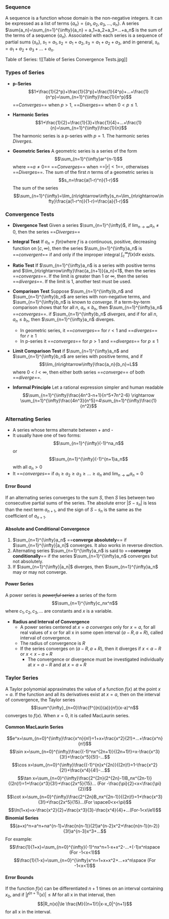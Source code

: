 ### Sequence
A sequence is a function whose domain is the non-negative integers. It can be expressed as a list of terms $\{a_n\} = \{a_1,a_2,a_3 ,...,a_n\}$.
A series $\sum{a_n}=\sum_{n=1}^{\infty}{a_n} = a_1+a_2+a_3+...+a_n$ is the sum of the terms of a sequence $\{a_n\}$. Associated with each series is a sequence of partial sums $\{s_n\}$, $s_1=a_1, s_2=a_1+a_2,s_3=a_1+a_2+a_3$, and in general, $s_n=a_1+a_2+a_3+...+a_n$.

Table of Series: ![[Table of Series Convergence Tests.jpg]]

### Types of Series
- **p-Series**
$$1+\frac{1}{2^p}+\frac{1}{3^p}+\frac{1}{4^p}+...+\frac{1}{n^p}=\sum_{n=1}^{\infty}\frac{1}{n^p}$$
==*Converges*== when $p>1$, ==*Diverges*== when $0<p\le1$.

- **Harmonic Series**
$$1+\frac{1}{2}+\frac{1}{3}+\frac{1}{4}+...+\frac{1}{n}=\sum_{n=1}^{\infty}\frac{1}{n}$$The harmonic series is a p-series with $p=1$. The harmonic series *Diverges*.

- **Geometric Series**
A geometric series is a series of the form$$\sum_{n=1}^{\infty}ar^{n-1}$$where ==$a\ne0$==
==*Converges*== when ==$|r| < 1$==, otherwises ==*Diverges*==. The sum of the first $n$ terms of a geometric series is $$s_n=\frac{a(1-r)^n}{1-r}$$ The sum of the series $$\sum_{n=1}^{\infty}=\lim_{n\rightarrow\infty}s_n=\lim_{n\rightarrow\infty}\frac{a(1-r^n)}{1-r}=\frac{a}{1-r}$$

### Convergence Tests
- **Divergence Test**
Given a series $\sum_{n=1}^{\infty}$, if $\lim_{n\rightarrow\infty}a_n\ne0$, then the series ==*Diverges*==

- **Integral Test**
If $a_n=f(n)$where $f$ is a continuous, positive, decreasing function on $[c,\infty)$, then the series $\sum_{n=1}^{\infty}a_n$ is ==*convergent*== if and only if the improper integral $\int_{c}^{\infty}f(x)dx$ exists.

- **Ratio Test**
If $\sum_{n=1}^{\infty}a_n$ is a series with positive terms and $\lim_{n\rightarrow\infty}\frac{a_{n+1}}{a_n}<1$, then the series ==*converges*==. If the limit is greater than 1 or $\infty$, then the series ==*diverges*==. If the limit is 1, another test must be used.

- **Comparison Test**
Suppose $\sum_{n=1}^{\infty}b_n$ and $\sum_{n=1}^{\infty}b_n$ are series with non-negative terms, and $\sum_{n=1}^{\infty}b_n$ is known to *converge*. If a term-by-term comparison shows that for all $n$, $a_n\le b_n$, then $\sum_{n=1}^{\infty}a_n$ ==*converges*==.
if $\sum_{n=1}^{\infty}b_n$ *diverges*, and if for all $n$, $a_n \le b_n$, then $\sum_{n=1}^{\infty}a_n$ diverges.
	- In geometric series, it ==*converges*== for $r<1$ and ==*diverges*== for $r\ge1$
	- In p-series it ==*converges*== for $p>1$ and ==*diverges*== for $p\le1$

- **Limit Comparison Test**
if $\sum_{n=1}^{\infty}a_n$ and $\sum_{n=1}^{\infty}b_n$ are series with positive terms, and if $$\lim_{n\rightarrow\infty}\frac{a_n}{b_n}=L$$ where $0<l<\infty$, then either both series ==*converge*== of both ==*diverge*==.

- **Informal Principle**
Let a rational expression simpler and human readable $$\sum_{n=1}^{\infty}\frac{4n^3-n+1}{n^5+7n^2-6} \rightarrow \sum_{n=1}^{\infty}\frac{4n^3}{n^5}=4\sum_{n=1}^{\infty}\frac{1}{n^2}$$

### Alternating Series
- A series whose terms alternate between + and -
- It usually have one of two forms: $$\sum_{n=1}^{\infty}(-1)^na_n$$ or $$\sum_{n=1}^{\infty}(-1)^{n+1}a_n$$ with all $a_n > 0$
- It ==*converges*== if $a_1\ge a_2\ge a_3\ge ... \ge a_n$ and $\lim_{n\rightarrow\infty}a_n=0$

#### Error Bound
If an alternating series converges to the sum $S$, then $S$ lies between two consecutive partial sums of the series.
The absolute error $|S-s_n|$ is less than the next term $a_{n+1}$, and the sign of $S-s_n$ is the same as the coefficient of $a_{n+1}$.

#### Absolute and Conditional Convergence
1. $\sum_{n=1}^{\infty}a_n$ ==**converge absolutely**== if $\sum_{n=1}^{\infty}|a_n|$ converges. It also works in reverse direction.
2. Alternating series $\sum_{n=1}^{\infty}a_n$ is said to ==**converge conditionally**== if the series $\sum_{n=1}^{\infty}a_n$ converges but not absolutely.
3. If $\sum_{n=1}^{\infty}|a_n|$ diverges, then $\sum_{n=1}^{\infty}a_n$ may or may not converge.

#### Power Series
A power series is ~~*powerful series*~~ a series of the form $$\sum_{n=1}^{\infty}c_nx^n$$ where $c_1,c_2,c_3,...$ are constants and $x$ is a variable.
- **Radius and Interval of Convergence**
	- A power series centered at $x=a$ *converges* only for $x=a$, for all real values of x or for all x in some open interval ($a-R,a+R$), called interval of convergence.
	- The radius of convergence is $R$
	- If the series converges on ($a-R,a+R$), then it diverges if $x< a-R$ or $x<x-a+R$
		- The convergence or divergence must be investigated individually at $x=a-R$ and at $x=a+R$

### Taylor Series
A Taylor polynomial appraximates the value of a function $f(x)$ at the point $x=a$. If the function and all its derivatives exist at $x=a$, then on the interval of convergence, the Taylor series $$\sum^{\infty}_{n=0}\frac{f^{(n)}(a)}{n!}(x-a)^n$$converges to $f(x)$. When $x=0$, it is called MacLaurin series.
#### Common MacLaurin Series
$$e^x=\sum_{n=0}^{\infty}\frac{x^n}{n!}=1+x+\frac{x^2}{2!}+...+\frac{x^n}{n!}$$$$\sin x=\sum_{n=0}^{\infty}\frac{(-1)^nx^{2n+1}}{(2n+1)!}=x-\frac{x^3}{3!}+\frac{x^5}{5!}-...$$$$\cos x=\sum_{n=0}^{\infty}\frac{(-1)^{n}x^{2n}}{(2n)!}=1-\frac{x^2}{2!}+\frac{x^4}{4!}-...$$$$\tan x=\sum_{n=0}^{\infty}\frac{2^{2n}(2^{2n}-1)B_nx^{2n-1}}{(2n)!}=1+\frac{x^3}{3!}+\frac{2x^5}{15}... (For -\frac{\pi}{2}<x<\frac{\pi}{2})$$$$\cot x=\sum_{n=0}^{\infty}\frac{2^{2n}B_nx^{2n-1}}{(2n)!}=1+\frac{x^3}{3!}+\frac{2x^5}{15}...(For \space0<x<\pi)$$$$\ln(1+x)=x-\frac{x^2}{2}+\frac{x^3}{3}-\frac{x^4}{4}+...(For-1<x\le1)$$**Binomial Series**$$(a+x)^n=a^n+na^{n-1}+\frac{n(n-1)}{2!}a^{n-2}x^2+\frac{n(n-1)(n-2)}{3!}a^{n-3}x^3+...$$For example:$$\frac{1}{1+x}=\sum_{n=0}^{\infty}(-1)^nx^n=1-x+x^2-...+(-1)x^n\space (For -1<x<1)$$$$\frac{1}{1-x}=\sum_{n=0}^{\infty}x^n=1+x+x^2+...+x^n\space (For -1<x<1)$$
#### Error Bounds
If the function $f(x)$ can be differentiated $n+1$ times on an interval containing $x_0$, and if $|f^{(n+1)}(x)|\le M$ for all x in that interval, then $$|R_n(x)|\le \frac{M}{(n+1)!}|x-x_0|^{n+1}$$for all x in the interval.
